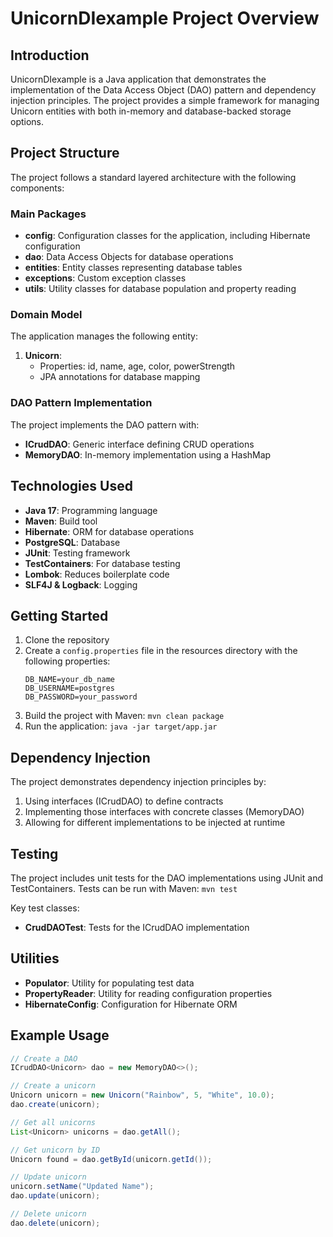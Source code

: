# UnicornDIexample Project Overview

## Introduction
UnicornDIexample is a Java application that demonstrates the implementation of the Data Access Object (DAO) pattern and dependency injection principles. The project provides a simple framework for managing Unicorn entities with both in-memory and database-backed storage options.

## Project Structure
The project follows a standard layered architecture with the following components:

### Main Packages
- **config**: Configuration classes for the application, including Hibernate configuration
- **dao**: Data Access Objects for database operations
- **entities**: Entity classes representing database tables
- **exceptions**: Custom exception classes
- **utils**: Utility classes for database population and property reading

### Domain Model
The application manages the following entity:

1. **Unicorn**:
   - Properties: id, name, age, color, powerStrength
   - JPA annotations for database mapping

### DAO Pattern Implementation
The project implements the DAO pattern with:
- **ICrudDAO<T>**: Generic interface defining CRUD operations
- **MemoryDAO<T>**: In-memory implementation using a HashMap

## Technologies Used
- **Java 17**: Programming language
- **Maven**: Build tool
- **Hibernate**: ORM for database operations
- **PostgreSQL**: Database
- **JUnit**: Testing framework
- **TestContainers**: For database testing
- **Lombok**: Reduces boilerplate code
- **SLF4J & Logback**: Logging

## Getting Started
1. Clone the repository
2. Create a `config.properties` file in the resources directory with the following properties:
   ```
   DB_NAME=your_db_name
   DB_USERNAME=postgres
   DB_PASSWORD=your_password
   ```
3. Build the project with Maven: `mvn clean package`
4. Run the application: `java -jar target/app.jar`

## Dependency Injection
The project demonstrates dependency injection principles by:
1. Using interfaces (ICrudDAO) to define contracts
2. Implementing those interfaces with concrete classes (MemoryDAO)
3. Allowing for different implementations to be injected at runtime

## Testing
The project includes unit tests for the DAO implementations using JUnit and TestContainers. Tests can be run with Maven: `mvn test`

Key test classes:
- **CrudDAOTest**: Tests for the ICrudDAO implementation

## Utilities
- **Populator**: Utility for populating test data
- **PropertyReader**: Utility for reading configuration properties
- **HibernateConfig**: Configuration for Hibernate ORM

## Example Usage
```java
// Create a DAO
ICrudDAO<Unicorn> dao = new MemoryDAO<>();

// Create a unicorn
Unicorn unicorn = new Unicorn("Rainbow", 5, "White", 10.0);
dao.create(unicorn);

// Get all unicorns
List<Unicorn> unicorns = dao.getAll();

// Get unicorn by ID
Unicorn found = dao.getById(unicorn.getId());

// Update unicorn
unicorn.setName("Updated Name");
dao.update(unicorn);

// Delete unicorn
dao.delete(unicorn);
```